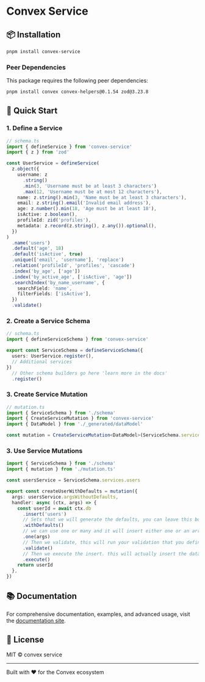 # Convex Service

## 📦 Installation

```bash
pnpm install convex-service
```

### Peer Dependencies

This package requires the following peer dependencies:

```bash
pnpm install convex convex-helpers@0.1.54 zod@3.23.8
```

## 🚀 Quick Start

### 1. Define a Service

```typescript
// schema.ts
import { defineService } from 'convex-service'
import { z } from 'zod'

const UserService = defineService(
  z.object({
    username: z
      .string()
      .min(3, 'Username must be at least 3 characters')
      .max(12, 'Username must be at most 12 characters'),
    name: z.string().min(3, 'Name must be at least 3 characters'),
    email: z.string().email('Invalid email address'),
    age: z.number().min(18, 'Age must be at least 18'),
    isActive: z.boolean(),
    profileId: zid('profiles'),
    metadata: z.record(z.string(), z.any()).optional(),
  })
)
  .name('users')
  .default('age', 18)
  .default('isActive', true)
  .unique(['email', 'username'], 'replace')
  .relation('profileId', 'profiles', 'cascade')
  .index('by_age', ['age'])
  .index('by_active_age', ['isActive', 'age'])
  .searchIndex('by_name_username', {
    searchField: 'name',
    filterFields: ['isActive'],
  })
  .validate()
```

### 2. Create a Service Schema

```typescript
// schema.ts
import { defineServiceSchema } from 'convex-service'

export const ServiceSchema = defineServiceSchema({
  users: UserService.register(),
  // Additional services
})
  // Other schema builders go here 'learn more in the docs'
  .register()
```

### 3. Create Service Mutation

```typescript
// mutation.ts
import { ServiceSchema } from './schema'
import { CreateServiceMutation } from 'convex-service'
import { DataModel } from './_generated/dataModel'

const mutation = CreateServiceMutation<DataModel>(ServiceSchema.services)
```

### 3. Use Service Mutations

```typescript
import { ServiceSchema } from './schema'
import { mutation } from './mutation.ts'

const usersService = ServiceSchema.services.users

export const createUserWithDefaults = mutation({
  args: usersService.argsWithoutDefaults,
  handler: async (ctx, args) => {
    const userId = await ctx.db
      .insert('users')
      // Sets that we will generate the defaults, you can leave this builder out to override the defaults,
      .withDefaults()
      // we can use one or many and it will insert either one or an array of documents
      .one(args)
      // Then we validate, this will run your validation that you defined in the service, be it a custom zod schema or a validation function. Learn more in the docs.
      .validate()
      // Then we execute the insert. this will actually insert the data in the db.
      .execute()
    return userId
  },
})
```

## 📚 Documentation

For comprehensive documentation, examples, and advanced usage, visit the [documentation site](https://convex-service.vercel.app/docs).

## 📄 License

MIT © convex service

---

Built with ❤️ for the Convex ecosystem

